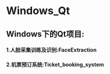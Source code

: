 Windows_Qt
=========================

Windows下的Qt项目:
-------------------------

#### 1.人脸采集训练及识别:FaceExtraction  

#### 2.机票预订系统:Ticket_booking_system  
